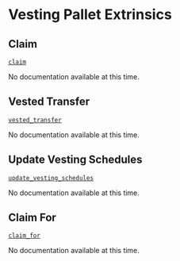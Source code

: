 <!-- AUTOMATICALLY GENERATED -->
<!-- Generated at 2022-08-15T14:18:26.475312Z -->

# Vesting Pallet Extrinsics

## Claim

[`claim`](https://dali.devnets.composablefinance.ninja/doc/pallet_vesting/pallet/enum.Call.html#variant.claim)

No documentation available at this time.

## Vested Transfer

[`vested_transfer`](https://dali.devnets.composablefinance.ninja/doc/pallet_vesting/pallet/enum.Call.html#variant.vested_transfer)

No documentation available at this time.

## Update Vesting Schedules

[`update_vesting_schedules`](https://dali.devnets.composablefinance.ninja/doc/pallet_vesting/pallet/enum.Call.html#variant.update_vesting_schedules)

No documentation available at this time.

## Claim For

[`claim_for`](https://dali.devnets.composablefinance.ninja/doc/pallet_vesting/pallet/enum.Call.html#variant.claim_for)

No documentation available at this time.
